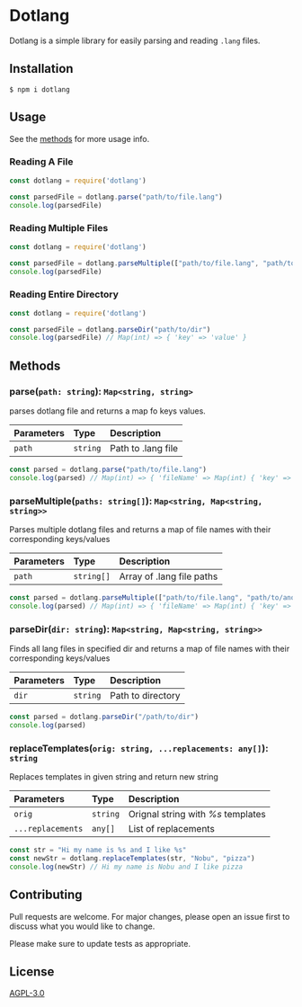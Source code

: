 # Dotlang

Dotlang is a simple library for easily parsing and reading `.lang` files.

## Installation

```
$ npm i dotlang
```

## Usage

See the [methods](#methods) for more usage info.

### Reading A File
```js
const dotlang = require('dotlang')

const parsedFile = dotlang.parse("path/to/file.lang")
console.log(parsedFile)
```

### Reading Multiple Files
```js
const dotlang = require('dotlang')

const parsedFile = dotlang.parseMultiple(["path/to/file.lang", "path/to/anotherFile.lang"])
console.log(parsedFile)
```

### Reading Entire Directory
```js
const dotlang = require('dotlang')

const parsedFile = dotlang.parseDir("path/to/dir")
console.log(parsedFile) // Map(int) => { 'key' => 'value' }
```

## Methods

### parse(`path: string`): `Map<string, string>`
parses dotlang file and returns a map fo keys values.

|Parameters|Type|Description|
|:--- |:--- |:--- |
|`path`|`string`|Path to .lang file|

```js
const parsed = dotlang.parse("path/to/file.lang")
console.log(parsed) // Map(int) => { 'fileName' => Map(int) { 'key' => 'value' } }
```

### parseMultiple(`paths: string[]`): `Map<string, Map<string, string>>`
Parses multiple dotlang files and returns a map of file names with their corresponding keys/values

|Parameters|Type|Description|
|:--- |:--- |:--- |
|`path`|`string[]`|Array of .lang file paths|

```js
const parsed = dotlang.parseMultiple(["path/to/file.lang", "path/to/anotherFile.lang"])
console.log(parsed) // Map(int) => { 'fileName' => Map(int) { 'key' => 'value' } }
```
### parseDir(`dir: string`): `Map<string, Map<string, string>>`
Finds all lang files in specified dir and returns a map of file names with their corresponding keys/values

|Parameters|Type|Description|
|:--- |:--- |:--- |
|`dir`|`string`|Path to directory|

```js
const parsed = dotlang.parseDir("/path/to/dir")
console.log(parsed)
```
### replaceTemplates(`orig: string, ...replacements: any[]`): `string`
Replaces templates in given string and return new string

|Parameters|Type|Description|
|:--- |:--- |:--- |
|`orig`|`string`|Orignal string with *%s* templates|
|`...replacements`|`any[]`|List of replacements|

```js
const str = "Hi my name is %s and I like %s"
const newStr = dotlang.replaceTemplates(str, "Nobu", "pizza")
console.log(newStr) // Hi my name is Nobu and I like pizza
```

## Contributing
Pull requests are welcome. For major changes, please open an issue first to discuss what you would like to change.

Please make sure to update tests as appropriate.

## License
[AGPL-3.0](https://choosealicense.com/licenses/agpl-3.0/)
